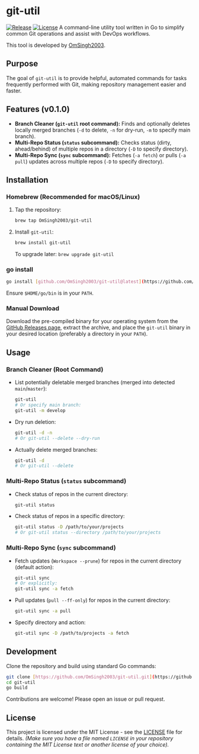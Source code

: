 # git-util

[![Release](https://img.shields.io/github/v/release/OmSingh2003/git-util)](https://github.com/OmSingh2003/git-util/releases/latest)
[![License](https://img.shields.io/github/license/OmSingh2003/git-util)](LICENSE)
A command-line utility tool written in Go to simplify common Git operations and assist with DevOps workflows.

This tool is developed by [OmSingh2003](https://github.com/OmSingh2003).

## Purpose

The goal of `git-util` is to provide helpful, automated commands for tasks frequently performed with Git, making repository management easier and faster.

## Features (v0.1.0)

* **Branch Cleaner (`git-util` root command):** Finds and optionally deletes locally merged branches (`-d` to delete, `-n` for dry-run, `-m` to specify main branch).
* **Multi-Repo Status (`status` subcommand):** Checks status (dirty, ahead/behind) of multiple repos in a directory (`-D` to specify directory).
* **Multi-Repo Sync (`sync` subcommand):** Fetches (`-a fetch`) or pulls (`-a pull`) updates across multiple repos (`-D` to specify directory).

## Installation

### Homebrew (Recommended for macOS/Linux)

1.  Tap the repository:
    ```bash
    brew tap OmSingh2003/git-util
    ```
2.  Install `git-util`:
    ```bash
    brew install git-util
    ```
    To upgrade later: `brew upgrade git-util`

### go install

```bash
go install [github.com/OmSingh2003/git-util@latest](https://github.com/OmSingh2003/git-util@latest)
```
Ensure `$HOME/go/bin` is in your `PATH`.

### Manual Download

Download the pre-compiled binary for your operating system from the [GitHub Releases page](https://github.com/OmSingh2003/git-util/releases/latest), extract the archive, and place the `git-util` binary in your desired location (preferably a directory in your `PATH`).

## Usage

### Branch Cleaner (Root Command)

* List potentially deletable merged branches (merged into detected `main`/`master`):
    ```bash
    git-util
    # Or specify main branch:
    git-util -m develop
    ```
* Dry run deletion:
    ```bash
    git-util -d -n
    # Or git-util --delete --dry-run
    ```
* Actually delete merged branches:
    ```bash
    git-util -d
    # Or git-util --delete
    ```

### Multi-Repo Status (`status` subcommand)

* Check status of repos in the current directory:
    ```bash
    git-util status
    ```
* Check status of repos in a specific directory:
    ```bash
    git-util status -D /path/to/your/projects
    # Or git-util status --directory /path/to/your/projects
    ```

### Multi-Repo Sync (`sync` subcommand)

* Fetch updates (`Workspace --prune`) for repos in the current directory (default action):
    ```bash
    git-util sync
    # Or explicitly:
    git-util sync -a fetch
    ```
* Pull updates (`pull --ff-only`) for repos in the current directory:
    ```bash
    git-util sync -a pull
    ```
* Specify directory and action:
    ```bash
    git-util sync -D /path/to/projects -a fetch
    ```

## Development

Clone the repository and build using standard Go commands:

```bash
git clone [https://github.com/OmSingh2003/git-util.git](https://github.com/OmSingh2003/git-util.git)
cd git-util
go build
```

Contributions are welcome! Please open an issue or pull request.

## License

This project is licensed under the MIT License - see the [LICENSE](LICENSE) file for details.
*(Make sure you have a file named `LICENSE` in your repository containing the MIT License text or another license of your choice).*